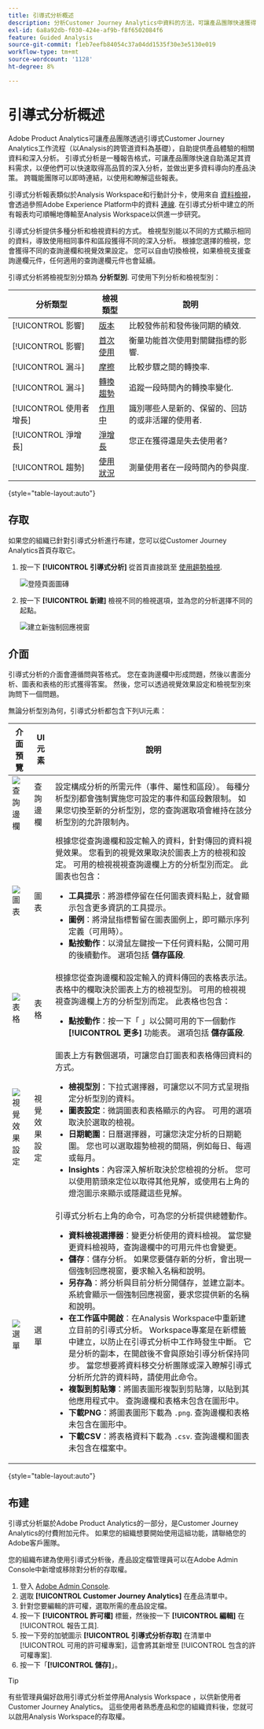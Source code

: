 ```yaml
---
title: 引導式分析概述
description: 分析Customer Journey Analytics中資料的方法，可讓產品團隊快速獲得高品質的深入分析。 也稱為Product Analytics。
exl-id: 6a8a92db-f030-424e-af9b-f8f6502084f6
feature: Guided Analysis
source-git-commit: f1eb7eefb84054c37a04dd1535f30e3e5130e019
workflow-type: tm+mt
source-wordcount: '1128'
ht-degree: 8%

---
```


# 引導式分析概述

Adobe Product Analytics可讓產品團隊透過引導式Customer Journey Analytics工作流程（以Analysis的跨管道資料為基礎），自助提供產品體驗的相關資料和深入分析。 引導式分析是一種報告格式，可讓產品團隊快速自助滿足其資料需求，以便他們可以快速取得高品質的深入分析，並做出更多資料導向的產品決策。 跨職能團隊可以即時連結，以使用和瞭解這些報表。

引導式分析報表類似於Analysis Workspace和行動計分卡，使用來自 [資料檢視](../data-views/data-views.md)，會透過參照Adobe Experience Platform中的資料 [連線](../connections/overview.md). 在引導式分析中建立的所有報表均可順暢地傳輸至Analysis Workspace以供進一步研究。

引導式分析提供多種分析和檢視資料的方式。 檢視型別能以不同的方式顯示相同的資料，導致使用相同事件和區段獲得不同的深入分析。 根據您選擇的檢視，您會獲得不同的查詢邊欄和視覺效果設定。 您可以自由切換檢視，如果檢視支援查詢邊欄元件，任何適用的查詢邊欄元件也會延續。

引導式分析將檢視型別分類為 **分析型別**. 可使用下列分析和檢視型別：

| 分析類型 | 檢視類型 | 說明 |
| --- | --- | --- |
| [!UICONTROL 影響] | [版本](types/release.md) | 比較發佈前和發佈後同期的績效. |
| [!UICONTROL 影響] | [首次使用](types/first-use.md) | 衡量功能首次使用對關鍵指標的影響. |
| [!UICONTROL 漏斗] | [摩擦](types/friction.md) | 比較步驟之間的轉換率. |
| [!UICONTROL 漏斗] | [轉換趨勢](types/conversion-trends.md) | 追蹤一段時間內的轉換率變化. |
| [!UICONTROL 使用者增長] | [作用中](types/active.md) | 識別哪些人是新的、保留的、回訪的或非活躍的使用者. |
| [!UICONTROL 淨增長] | [淨增長](types/net-growth.md) | 您正在獲得還是失去使用者? |
| [!UICONTROL 趨勢] | [使用狀況](types/usage.md) | 測量使用者在一段時間內的參與度. |

{style="table-layout:auto"}

## 存取

如果您的組織已針對引導式分析進行布建，您可以從Customer Journey Analytics首頁存取它。

1. 按一下 **[!UICONTROL 引導式分析]** 從首頁直接跳至 [使用趨勢檢視](types/usage.md).

   ![登陸頁面圖磚](assets/landing-page-tile.png)

1. 按一下 **[!UICONTROL 新建]** 檢視不同的檢視選項，並為您的分析選擇不同的起點。

   ![建立新強制回應視窗](assets/create-new-modal.png)

## 介面

引導式分析的介面會遵循問與答格式。 您在查詢邊欄中形成問題，然後以書面分析、圖表和表格的形式獲得答案。 然後，您可以透過視覺效果設定和檢視型別來詢問下一個問題。

無論分析型別為何，引導式分析都包含下列UI元素：

| 介面預覽 | UI 元素 | 說明 |
| --- | --- | --- |
| ![查詢邊欄](assets/query-rail.png) | 查詢邊欄 | 設定構成分析的所需元件（事件、屬性和區段）。 每種分析型別都會強制實施您可設定的事件和區段數限制。 如果您切換至新的分析型別，您的查詢選取項會維持在該分析型別的允許限制內。 |
| ![圖表](assets/chart.png) | 圖表 | 根據您從查詢邊欄和設定輸入的資料，針對傳回的資料視覺效果。 您看到的視覺效果取決於圖表上方的檢視和設定。 可用的檢視視視查詢邊欄上方的分析型別而定。 此圖表也包含： <ul><li>**工具提示**：將游標停留在任何圖表資料點上，就會顯示包含更多資訊的工具提示。</li><li>**圖例**：將滑鼠指標暫留在圖表圖例上，即可顯示序列定義（可用時）。</li><li>**點按動作**：以滑鼠左鍵按一下任何資料點，公開可用的後續動作。 選項包括 **儲存區段**.</li></ul> |
| ![表格](assets/table.png) | 表格 | 根據您從查詢邊欄和設定輸入的資料傳回的表格表示法。 表格中的欄取決於圖表上方的檢視型別。 可用的檢視視視查詢邊欄上方的分析型別而定。 此表格也包含： <ul><li>**點按動作**：按一下「 」以公開可用的下一個動作 **[!UICONTROL 更多]** 功能表。 選項包括 **儲存區段**.</li></ul> |
| ![視覺效果設定](assets/visualization-settings.png) | 視覺效果設定 | 圖表上方有數個選項，可讓您自訂圖表和表格傳回資料的方式。<ul><li>**檢視型別**：下拉式選擇器，可讓您以不同方式呈現指定分析型別的資料。</li><li>**圖表設定**：微調圖表和表格顯示的內容。 可用的選項取決於選取的檢視。</li><li>**日期範圍**：日曆選擇器，可讓您決定分析的日期範圍。 您也可以選取趨勢檢視的間隔，例如每日、每週或每月。</li><li>**Insights**：內容深入解析取決於您檢視的分析。 您可以使用箭頭來定位以取得其他見解，或使用右上角的燈泡圖示來顯示或隱藏這些見解。</li></ul> |
| ![選單](assets/menu.png) | 選單 | 引導式分析右上角的命令，可為您的分析提供總體動作。<ul><li>**資料檢視選擇器**：變更分析使用的資料檢視。 當您變更資料檢視時，查詢邊欄中的可用元件也會變更。</li><li>**儲存**：儲存分析。 如果您要儲存新的分析，會出現一個強制回應視窗，要求輸入名稱和說明。</li><li>**另存為**：將分析與目前分析分開儲存，並建立副本。 系統會顯示一個強制回應視窗，要求您提供新的名稱和說明。</li><li>**在工作區中開啟**：在Analysis Workspace中重新建立目前的引導式分析。 Workspace專案是在新標籤中建立，以防止在引導式分析中工作時發生中斷。 它是分析的副本，在開啟後不會與原始引導分析保持同步。 當您想要將資料移交分析團隊或深入瞭解引導式分析所允許的資料時，請使用此命令。</li><li>**複製到剪貼簿**：將圖表圖形複製到剪貼簿，以貼到其他應用程式中。 查詢邊欄和表格未包含在圖形中。</li><li>**下載PNG**：將圖表圖形下載為 `.png`. 查詢邊欄和表格未包含在圖形中。</li><li>**下載CSV**：將表格資料下載為 `.csv`. 查詢邊欄和圖表未包含在檔案中。</li></ul> |

{style="table-layout:auto"}

## 布建

引導式分析屬於Adobe Product Analytics的一部分，是Customer Journey Analytics的付費附加元件。 如果您的組織想要開始使用這組功能，請聯絡您的Adobe客戶團隊。

您的組織布建為使用引導式分析後，產品設定檔管理員可以在Adobe Admin Console中新增或移除對分析的存取權。

1. 登入 [Adobe Admin Console](https://adminconsole.adobe.com).
1. 選取 **[!UICONTROL Customer Journey Analytics]** 在產品清單中。
1. 針對您要編輯的許可權，選取所需的產品設定檔。
1. 按一下 **[!UICONTROL 許可權]** 標籤，然後按一下 **[!UICONTROL 編輯]** 在 [!UICONTROL 報告工具].
1. 按一下旁的加號圖示 **[!UICONTROL 引導式分析存取]** 在清單中 [!UICONTROL 可用的許可權專案]，這會將其新增至 [!UICONTROL 包含的許可權專案].
1. 按一下「**[!UICONTROL 儲存]**」。

>[!TIP]
>
>有些管理員偏好啟用引導式分析並停用Analysis Workspace ，以供新使用者Customer Journey Analytics。 這些使用者熟悉產品和您的組織資料後，您就可以啟用Analysis Workspace的存取權。
